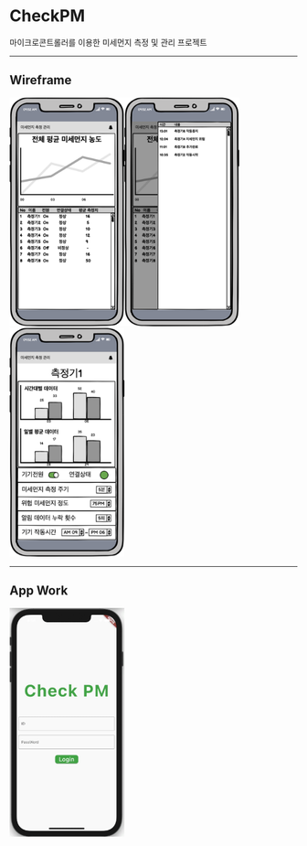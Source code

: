 # CheckPM
마이크로콘트롤러를 이용한 미세먼지 측정 및 관리 프로젝트

---
## Wireframe
<img src='./img/index.png' height=400><img src='./img/notice.png' height=400><img src='./img/detail.png' height=400>
<br>

---
## App Work
<img src='./img/HowToWorkApp.gif' height=400>
